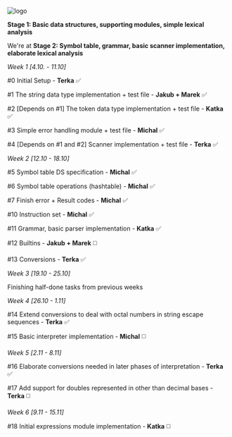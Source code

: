 ![logo](http://i.imgur.com/mrVumMH.png)

 **Stage 1: Basic data structures, supporting modules, simple lexical analysis**

We're at **Stage 2: Symbol table, grammar, basic scanner implementation, elaborate lexical analysis**

_Week 1 [4.10. - 11.10]_
  
   #0 Initial Setup - **Terka** :white_check_mark:
  
   #1 The string data type implementation + test file - **Jakub + Marek** :white_check_mark:
  
   #2 [Depends on #1] The token data type implementation + test file - **Katka** :white_check_mark:
  
   #3 Simple error handling module + test file - **Michal** :white_check_mark:
  
   #4 [Depends on #1 and #2] Scanner implementation + test file - **Terka** :white_check_mark:
   
_Week 2 [12.10 - 18.10]_
  
  #5 Symbol table DS specification - **Michal** :white_check_mark:
  
  #6 Symbol table operations (hashtable) - **Michal** :white_check_mark:
  
  #7 Finish error + Result codes - **Michal** :white_check_mark:
  
  #10 Instruction set - **Michal** :white_check_mark:
  
  #11 Grammar, basic parser implementation - **Katka** :white_check_mark:
  
  #12 Builtins - **Jakub + Marek** :white_medium_square:
  
  #13 Conversions - **Terka** :white_check_mark:
  
_Week 3 [19.10 - 25.10]_

  Finishing half-done tasks from previous weeks

_Week 4 [26.10 - 1.11]_

  #14 Extend conversions to deal with octal numbers in string escape sequences - **Terka** :white_check_mark:
  
  #15 Basic interpreter implementation - **Michal** :white_medium_square:

_Week 5 [2.11 - 8.11]_

  #16 Elaborate conversions needed in later phases of interpretation - **Terka** :white_check_mark:
  
  #17 Add support for doubles represented in other than decimal bases - **Terka** :white_medium_square:
  
_Week 6 [9.11 - 15.11]_
  
  #18 Initial expressions module implementation - **Katka** :white_medium_square:
